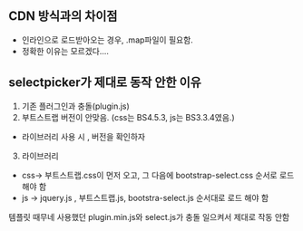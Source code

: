 
## CDN 방식과의 차이점

- 인라인으로 로드받아오는 경우, .map파일이 필요함.
- 정확한 이유는 모르겠다....

## selectpicker가 제대로 동작 안한 이유

1. 기존 플러그인과 충돌(plugin.js)
2. 부트스트랩 버전이 안맞음. (css는 BS4.5.3, js는 BS3.3.4였음.)

- 라이브러리 사용 시 , 버전을 확인하자

3. 라이브러리 

- css-> 부트스트랩.css이 먼저 오고, 그 다음에 bootstrap-select.css 순서로 로드 해야 함
- js -> jquery.js , 부트스트랩.js, bootstra-select.js 순서대로 로드 해야 함

템플릿 때무네 사용했던 plugin.min.js와 select.js가 충돌 일으켜서 제대로 작동 안함 
